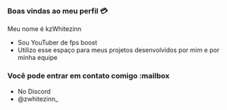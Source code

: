 ### Boas vindas ao meu perfil 💳

Meu nome é kzWhitezinn

- Sou YouTuber de fps boost
- Utilizo esse espaço para meus projetos desenvolvidos por mim e por minha equipe 

### Você pode entrar em contato comigo :mailbox

- No Discord 
- @zwhitezinn_


